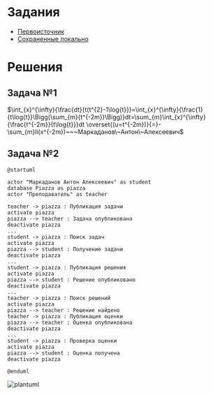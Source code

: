 # Задания
* [Первоисточник](https://github.com/true-grue/kisscm/blob/main/pract/pract6.md)
* [Сохраненные локально](tasks.md)

# Решения
## Задача №1
$\int_{x}^{\infty}{\frac{dt}{t(t^{2}-1\log{t}}}=\int_{x}^{\infty}{\frac{1}{t\log{t}}\Bigg(\sum_{m}{t^{-2m}}\Bigg)}dt=\sum_{m}\int_{x}^{\infty}{\frac{t^{-2m}}{t\log{t}}}dt \overset{(u=t^{-2m})}{=}-\sum_{m}li(x^{-2m})~~~Маркаданов\~Антон\~Алексеевич$

## Задача №2
```plantuml
@startuml

actor "Маркаданов Антон Алексеевич" as student
database Piazza as piazza
actor "Преподаватель" as teacher

teacher -> piazza : Публикация задачи
activate piazza
piazza --> teacher : Задача опубликована
deactivate piazza
...
student -> piazza : Поиск задач
activate piazza
piazza --> student : Получение задачи
deactivate piazza
...
student -> piazza : Публикация решения
activate piazza
piazza --> student : Решение опубликовано
deactivate piazza
...
teacher -> piazza : Поиск решений
activate piazza
piazza --> teacher : Решение найдено
teacher -> piazza : Публикация оценки
piazza --> teacher : Оценка опубликована
deactivate piazza
...
student -> piazza : Проверка оценки
activate piazza
piazza --> student : Оценка получена
deactivate piazza

@enduml
```
![plantuml](https://github.com/user-attachments/assets/aebba34c-853b-47a6-9033-9ed95cfc3c88)
